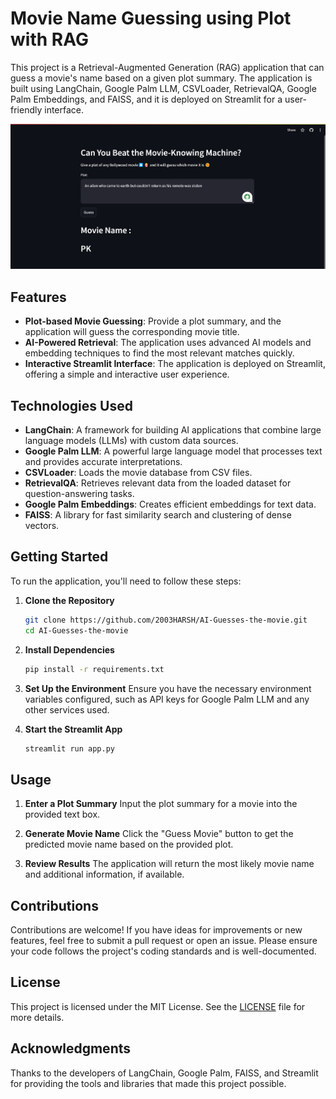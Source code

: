 # Movie Name Guessing using Plot with RAG

This project is a Retrieval-Augmented Generation (RAG) application that can guess a movie's name based on a given plot summary. The application is built using LangChain, Google Palm LLM, CSVLoader, RetrievalQA, Google Palm Embeddings, and FAISS, and it is deployed on Streamlit for a user-friendly interface.

![](https://github.com/2003HARSH/AI-Guesses-the-movie/blob/main/docs/static/movie_guess.png)

## Features

- **Plot-based Movie Guessing**: Provide a plot summary, and the application will guess the corresponding movie title.
- **AI-Powered Retrieval**: The application uses advanced AI models and embedding techniques to find the most relevant matches quickly.
- **Interactive Streamlit Interface**: The application is deployed on Streamlit, offering a simple and interactive user experience.

## Technologies Used

- **LangChain**: A framework for building AI applications that combine large language models (LLMs) with custom data sources.
- **Google Palm LLM**: A powerful large language model that processes text and provides accurate interpretations.
- **CSVLoader**: Loads the movie database from CSV files.
- **RetrievalQA**: Retrieves relevant data from the loaded dataset for question-answering tasks.
- **Google Palm Embeddings**: Creates efficient embeddings for text data.
- **FAISS**: A library for fast similarity search and clustering of dense vectors.

## Getting Started

To run the application, you'll need to follow these steps:

1. **Clone the Repository**
   ```bash
   git clone https://github.com/2003HARSH/AI-Guesses-the-movie.git
   cd AI-Guesses-the-movie
   ```

2. **Install Dependencies**
   ```bash
   pip install -r requirements.txt
   ```

3. **Set Up the Environment**
   Ensure you have the necessary environment variables configured, such as API keys for Google Palm LLM and any other services used.

4. **Start the Streamlit App**
   ```bash
   streamlit run app.py
   ```

## Usage

1. **Enter a Plot Summary**
   Input the plot summary for a movie into the provided text box.

2. **Generate Movie Name**
   Click the "Guess Movie" button to get the predicted movie name based on the provided plot.

3. **Review Results**
   The application will return the most likely movie name and additional information, if available.

## Contributions

Contributions are welcome! If you have ideas for improvements or new features, feel free to submit a pull request or open an issue. Please ensure your code follows the project's coding standards and is well-documented.

## License

This project is licensed under the MIT License. See the [LICENSE](LICENSE) file for more details.

## Acknowledgments

Thanks to the developers of LangChain, Google Palm, FAISS, and Streamlit for providing the tools and libraries that made this project possible.
